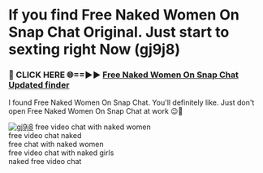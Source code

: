 # If you find Free Naked Women On Snap Chat Original. Just start to sexting right Now (gj9j8)

<h3>🔴 CLICK HERE 🌐==►► <a href="https://tinyurl.com/mtbk5fxa" rel="nofollow">Free Naked Women On Snap Chat Updated finder</a></h3>

I found Free Naked Women On Snap Chat. You'll definitely like. Just don't open Free Naked Women On Snap Chat at work 😉💬

[![gj9j8](https://i.imgur.com/Q8WKrnY.jpeg)](https://tinyurl.com/mtbk5fxa)
free video chat with naked women<br>
free video chat naked<br>
free chat with naked women<br>
free video chat with naked girls<br>
naked free video chat